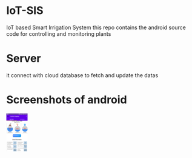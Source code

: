 # IoT-SIS
IoT based Smart Irrigation System
this repo contains the android source code for controlling and monitoring plants
# Server
it connect with cloud database to fetch and update the datas
# Screenshots of android
<img src='images/android/Screenshot_20210825-163942.png' height="100px"/>

